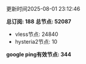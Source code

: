 更新时间2025-08-01 23:12:46

**总订阅: 188**
**总节点: 52087**
- vless节点: 24840
- hysteria2节点: 10

**google ping有效节点: 344**
